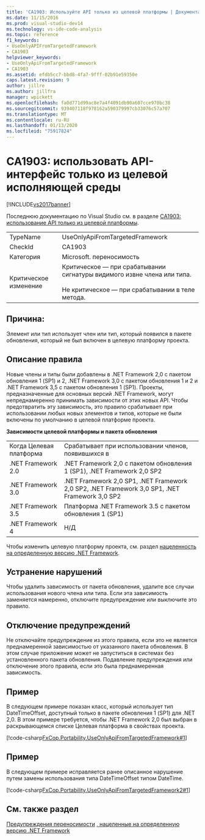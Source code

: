 ```yaml
---
title: 'CA1903: Используйте API только из целевой платформы | Документация Майкрософт'
ms.date: 11/15/2016
ms.prod: visual-studio-dev14
ms.technology: vs-ide-code-analysis
ms.topic: reference
f1_keywords:
- UseOnlyAPIFromTargetedFramework
- CA1903
helpviewer_keywords:
- UseOnlyApiFromTargetedFramework
- CA1903
ms.assetid: efdb5cc7-bbd8-4fa7-9fff-02b91e59350e
caps.latest.revision: 9
author: jillre
ms.author: jillfra
manager: wpickett
ms.openlocfilehash: fa0d771d99ac8e7a4f4091db90a607cce970bc38
ms.sourcegitcommit: 939407118f978162a590379997cb33076c57a707
ms.translationtype: MT
ms.contentlocale: ru-RU
ms.lasthandoff: 01/13/2020
ms.locfileid: "75917824"
---
```

# <a name="ca1903-use-only-api-from-targeted-framework"></a>CA1903: использовать API-интерфейс только из целевой исполняющей среды
[!INCLUDE[vs2017banner](../includes/vs2017banner.md)]

Последнюю документацию по Visual Studio см. в разделе [CA1903: использование API только из целевой платформы](/visualstudio/code-quality/ca1903-use-only-api-from-targeted-framework).

|||
|-|-|
|TypeName|UseOnlyApiFromTargetedFramework|
|CheckId|CA1903|
|Категория|Microsoft. переносимость|
|Критическое изменение|Критическое — при срабатывании сигнатуры видимого извне члена или типа.<br /><br /> Не критическое — при срабатывании в теле метода.|

## <a name="cause"></a>Причина:
 Элемент или тип использует член или тип, который появился в пакете обновления, который не был включен в целевую платформу проекта.

## <a name="rule-description"></a>Описание правила
 Новые члены и типы были добавлены в .NET Framework 2,0 с пакетом обновления 1 (SP1) и 2, .NET Framework 3,0 с пакетом обновления 1 и 2 и .NET Framework 3,5 с пакетом обновления 1 (SP1). Проекты, предназначенные для основных версий .NET Framework, могут непреднамеренно принимать зависимости от этих новых API. Чтобы предотвратить эту зависимость, это правило срабатывает при использовании любых новых элементов и типов, которые не были включены по умолчанию в целевой платформе проекта.

 **Зависимости целевой платформы и пакета обновления**

|||
|-|-|
|Когда Целевая платформа|Срабатывает при использовании членов, появившихся в|
|.NET Framework 2.0|.NET Framework 2,0 с пакетом обновления 1 (SP1), .NET Framework 2,0 SP2|
|.NET Framework 3.0|.NET Framework 2,0 SP1, .NET Framework 2,0 SP2, .NET Framework 3,0 SP1, .NET Framework 3,0 SP2|
|.NET Framework 3.5|Платформа .NET Framework 3.5 с пакетом обновления 1 (SP1)|
|.NET Framework 4|Н/Д|

 Чтобы изменить целевую платформу проекта, см. раздел [нацеленность на определенную версию .NET Framework](../ide/targeting-a-specific-dotnet-framework-version.md).

## <a name="how-to-fix-violations"></a>Устранение нарушений
 Чтобы удалить зависимость от пакета обновления, удалите все случаи использования нового члена или типа. Если эта зависимость заменяется намеренно, отключите предупреждение или выключите это правило.

## <a name="when-to-suppress-warnings"></a>Отключение предупреждений
 Не отключайте предупреждение из этого правила, если это не является преднамеренной зависимостью от указанного пакета обновления. В этом случае приложение может не запуститься в системах без установленного пакета обновления. Подавление предупреждения или отключение этого правила, если это была преднамеренная зависимость.

## <a name="example"></a>Пример
 В следующем примере показан класс, который использует тип DateTimeOffset, доступный только в пакете обновления 1 (SP1) для .NET 2,0. В этом примере требуется, чтобы .NET Framework 2,0 был выбран в раскрывающемся списке Целевая платформа в свойствах проекта.

 [!code-csharp[FxCop.Portability.UseOnlyApiFromTargetedFramework#1](../snippets/csharp/VS_Snippets_CodeAnalysis/FxCop.Portability.UseOnlyApiFromTargetedFramework/CS/FxCop.Portability.UseOnlyApiFromTargetedFramework.cs#1)]

## <a name="example"></a>Пример
 В следующем примере исправляется ранее описанное нарушение путем замены использования типа DateTimeOffset типом DateTime.

 [!code-csharp[FxCop.Portability.UseOnlyApiFromTargetedFramework2#1](../snippets/csharp/VS_Snippets_CodeAnalysis/FxCop.Portability.UseOnlyApiFromTargetedFramework2/CS/FxCop.Portability.UseOnlyApiFromTargetedFramework2.cs#1)]

## <a name="see-also"></a>См. также раздел
 [Предупреждения переносимости](../code-quality/portability-warnings.md) [, нацеленные на определенную версию .NET Framework](../ide/targeting-a-specific-dotnet-framework-version.md)
